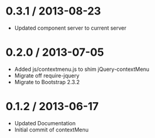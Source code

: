 0.3.1 / 2013-08-23
==================
* Updated component server to current server

0.2.0 / 2013-07-05
==================
* Added js/contextmenu.js to shim jQuery-contextMenu
* Migrate off require-jquery
* Migrate to Bootstrap 2.3.2

0.1.2 / 2013-06-17
==================

* Updated Documentation
* Initial commit of contextMenu

